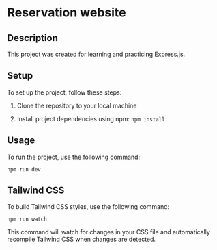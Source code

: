 # Reservation website

## Description

This project was created for learning and practicing Express.js.

## Setup

To set up the project, follow these steps:

1. Clone the repository to your local machine

2. Install project dependencies using npm:
`npm install`


## Usage

 To run the project, use the following command:  

 `npm run dev`

 ## Tailwind CSS
To build Tailwind CSS styles, use the following command: 
 
`npm run watch`  

This command will watch for changes in your CSS file and automatically recompile Tailwind CSS when changes are detected.



